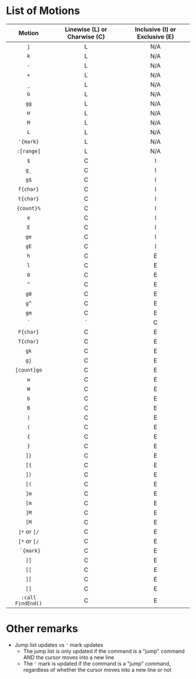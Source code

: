 # List of Motions
Motion            | Linewise (L) or Charwise (C)          | Inclusive (I) or Exclusive (E)
:---:             | :---:                                 | :---:
`j`               | L                                     | N/A
`k`               | L                                     | N/A
`-`               | L                                     | N/A
`+`               | L                                     | N/A
`_`               | L                                     | N/A
`G`               | L                                     | N/A
`gg`              | L                                     | N/A
`H`               | L                                     | N/A
`M`               | L                                     | N/A
`L`               | L                                     | N/A
`'{mark}`         | L                                     | N/A
`:[range]`        | L                                     | N/A
`$`               | C                                     | I
`g_`              | C                                     | I
`g$`              | C                                     | I
`f{char}`         | C                                     | I
`t{char}`         | C                                     | I
`{count}%`        | C                                     | I
`e`               | C                                     | I
`E`               | C                                     | I
`ge`              | C                                     | I
`gE`              | C                                     | I
`h`               | C                                     | E
`l`               | C                                     | E
`0`               | C                                     | E
`^`               | C                                     | E
`g0`              | C                                     | E
`g^`              | C                                     | E
`gm`              | C                                     | E
`|`               | C                                     | E
`F{char}`         | C                                     | E
`T{char}`         | C                                     | E
`gk`              | C                                     | E
`gj`              | C                                     | E
`[count]go`       | C                                     | E
`w`               | C                                     | E
`W`               | C                                     | E
`b`               | C                                     | E
`B`               | C                                     | E
`)`               | C                                     | E
`(`               | C                                     | E
`{`               | C                                     | E
`}`               | C                                     | E
`]}`              | C                                     | E
`[{`              | C                                     | E
`])`              | C                                     | E
`[(`              | C                                     | E
`]m`              | C                                     | E
`[m`              | C                                     | E
`]M`              | C                                     | E
`[M`              | C                                     | E
`]*` or `]/`      | C                                     | E
`[*` or `[/`      | C                                     | E
`` `{mark}``      | C                                     | E
`]]`              | C                                     | E
`[[`              | C                                     | E
`][`              | C                                     | E
`[]`              | C                                     | E
`:call FindEnd()` | C                                     | E

# Other remarks
- Jump list updates vs `'` mark updates
    - The jump list is only updated if the command is a "jump" command AND the cursor moves into a new line
    - The `'` mark is updated if the command is a "jump" command, regardless of whether the cursor moves into a new line or not
